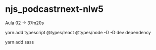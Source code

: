 # njs_podcastrnext-nlw5

Aula 02 -> 37m20s

yarn add typescript @types/react @types/node -D 
-D dev dependency

yarn add sass